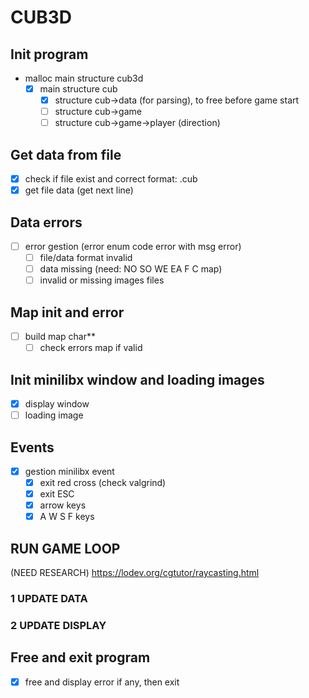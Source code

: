 # CUB3D

## Init program
* malloc main structure cub3d
	* [x] main structure cub
		* [x] structure cub->data (for parsing), to free before game start
		* [ ] structure cub->game
		* [ ] structure cub->game->player (direction)

## Get data from file
* [x] check if file exist and correct format: .cub
* [x] get file data (get next line)

## Data errors
* [ ] error gestion (error enum code error with msg error)
	* [ ] file/data format invalid
	* [ ] data missing (need: NO SO WE EA F C map)
	* [ ] invalid or missing images files

## Map init and error
* [ ] build map char**
	* [ ] check errors map if valid

## Init minilibx window and loading images
* [x] display window
* [ ] loading image

## Events
* [x] gestion minilibx event
	* [x] exit red cross (check valgrind)
	* [x] exit ESC
	* [x] arrow keys
	* [x] A W S F keys

## RUN GAME LOOP
(NEED RESEARCH) https://lodev.org/cgtutor/raycasting.html
### **1** UPDATE DATA
### **2** UPDATE DISPLAY

## Free and exit program
* [x] free and display error if any, then exit
